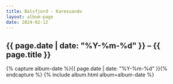 ```yaml
---
title: Balsfjord - Karesuando
layout: album-page
date: 2024-02-12
---
```

## {{ page.date | date: "%Y-%m-%d" }} – {{ page.title }}
{% capture album-date %}{{ page.date | date: "%Y-%m-%d" }}{% endcapture %}
{% include album.html album=album-date %}